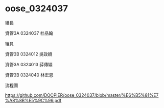 # oose_0324037


組長

資管3A 0324037 杜品翰

組員

資管3B 0324012 吳政穎

資管3A 0324013 薛傳穎

資管3B 0324040 林宏恩


流程圖

https://github.com/DOOPIER/oose_0324037/blob/master/%E6%B5%81%E7%A8%8B%E5%9C%96.pdf
